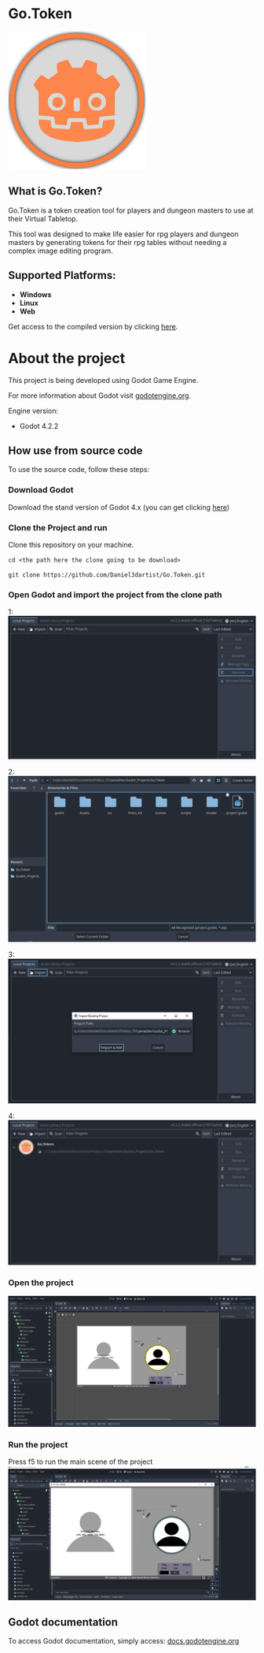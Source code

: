 # Go.Token
![image link](https://github.com/Daniel3dartist/Go.Token/blob/main/ico/Token.png)
## What is Go.Token?

Go.Token is a token creation tool for players and dungeon masters to use at their Virtual Tabletop.

This tool was designed to make life easier for rpg players and dungeon masters by generating tokens for their rpg tables without needing a complex image editing program.

## Supported Platforms:
- **Windows**
- **Linux**
- **Web**

Get access to the compiled version by clicking [here](https://danielsobrinho.itch.io/gotoken).

# About the project

This project is being developed using Godot Game Engine.

For more information about Godot visit [godotengine.org](https://godotengine.org/).

Engine version:
- Godot 4.2.2

## How use from source code
To use the source code, follow these steps:

### Download Godot 
Download the stand version of Godot 4.x (you can get clicking [here](https://godotengine.org/download/windows/))

### Clone the Project and run
Clone this repository on your machine.
````
cd <the path here the clone going to be download>
````
````
git clone https://github.com/Daniel3dartist/Go.Token.git
````

### Open Godot and import the project from the clone path

1:
![image link](https://github.com/Daniel3dartist/Go.Token/blob/main/img/Hello_Project_Steps/01.PNG)

2:
![image link](https://github.com/Daniel3dartist/Go.Token/blob/main/img/Hello_Project_Steps/02.PNG)

3:
![image link](https://github.com/Daniel3dartist/Go.Token/blob/main/img/Hello_Project_Steps/03.PNG)

4:
![image link](https://github.com/Daniel3dartist/Go.Token/blob/main/img/Hello_Project_Steps/04.PNG)

### Open the project

![image link](https://github.com/Daniel3dartist/Go.Token/blob/main/img/Hello_Project_Steps/05.PNG)
### Run the project 

Press f5 to run the main scene of the project
![image link](https://github.com/Daniel3dartist/Go.Token/blob/main/img/Hello_Project_Steps/06.PNG)

## Godot documentation

To access Godot documentation, simply access: [docs.godotengine.org](https://docs.godotengine.org/en/stable/)
